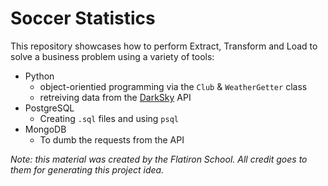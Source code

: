 # Soccer Statistics

This repository showcases how to perform Extract, Transform and Load to solve a business problem using a variety of tools:

* Python
    + object-orientied programming via the `Club` & `WeatherGetter` class
    + retreiving data from the [DarkSky](https://darksky.net/dev) API
* PostgreSQL
    + Creating `.sql` files and using `psql`
* MongoDB
    + To dumb the requests from the API

_Note: this material was created by the Flatiron School. All credit goes to them for generating this project idea._

